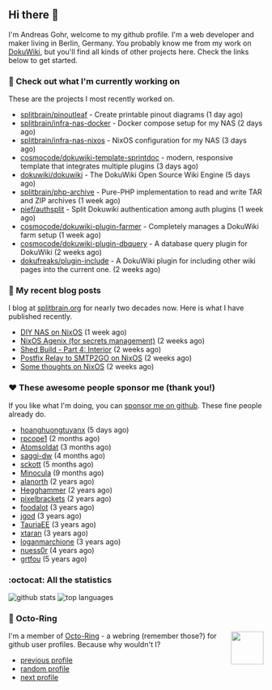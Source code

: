 ## Hi there :wave:

I'm Andreas Gohr, welcome to my github profile. I'm a web developer and maker living in Berlin, Germany. You probably know me from my work on [DokuWiki](https://github.com/dokuwiki/dokuwiki), but you'll find all kinds of other projects here. Check the links below to get started.

### :hammer: Check out what I'm currently working on

These are the projects I most recently worked on.


- [splitbrain/pinoutleaf](https://github.com/splitbrain/pinoutleaf) - Create printable pinout diagrams (1 day ago)
- [splitbrain/infra-nas-docker](https://github.com/splitbrain/infra-nas-docker) - Docker compose setup for my NAS (2 days ago)
- [splitbrain/infra-nas-nixos](https://github.com/splitbrain/infra-nas-nixos) - NixOS configuration for my NAS (3 days ago)
- [cosmocode/dokuwiki-template-sprintdoc](https://github.com/cosmocode/dokuwiki-template-sprintdoc) - modern, responsive template that integrates multiple plugins (3 days ago)
- [dokuwiki/dokuwiki](https://github.com/dokuwiki/dokuwiki) - The DokuWiki Open Source Wiki Engine (5 days ago)
- [splitbrain/php-archive](https://github.com/splitbrain/php-archive) - Pure-PHP implementation to read and write TAR and ZIP archives (1 week ago)
- [pief/authsplit](https://github.com/pief/authsplit) - Split Dokuwiki authentication among auth plugins (1 week ago)
- [cosmocode/dokuwiki-plugin-farmer](https://github.com/cosmocode/dokuwiki-plugin-farmer) - Completely manages a DokuWiki farm setup (1 week ago)
- [cosmocode/dokuwiki-plugin-dbquery](https://github.com/cosmocode/dokuwiki-plugin-dbquery) - A database query plugin for DokuWiki (2 weeks ago)
- [dokufreaks/plugin-include](https://github.com/dokufreaks/plugin-include) - A DokuWiki plugin for including other wiki pages into the current one. (2 weeks ago)

### :scroll: My recent blog posts

I blog at [splitbrain.org](https://www.splitbrain.org) for nearly two decades now. Here is what I have published recently.


- [DIY NAS on NixOS](https://www.splitbrain.org/blog/2025-08/03-diy_nas_on_nixos) (1 week ago)
- [NixOS Agenix (for secrets management)](https://www.splitbrain.org/blog/2025-07/27-agenix) (2 weeks ago)
- [Shed Build - Part 4: Interior](https://www.splitbrain.org/blog/2025-07/26-shed_build_part_4_interior) (2 weeks ago)
- [Postfix Relay to SMTP2GO on NixOS](https://www.splitbrain.org/blog/2025-07/25-postfix_relay_to_smtp2go_on_nixos) (2 weeks ago)
- [Some thoughts on NixOS](https://www.splitbrain.org/blog/2025-07/22-some_thoughts_on_nixos) (2 weeks ago)

### :hearts:️ These awesome people sponsor me (thank you!)

If you like what I'm doing, you can [sponsor me on github](https://github.com/sponsors/splitbrain). These fine people already do.


- [hoanghuongtuyanx](https://github.com/hoanghuongtuyanx) (5 days ago)
- [rpcope1](https://github.com/rpcope1) (2 months ago)
- [Atomsoldat](https://github.com/Atomsoldat) (3 months ago)
- [saggi-dw](https://github.com/saggi-dw) (4 months ago)
- [sckott](https://github.com/sckott) (5 months ago)
- [Minocula](https://github.com/Minocula) (9 months ago)
- [alanorth](https://github.com/alanorth) (2 years ago)
- [Hegghammer](https://github.com/Hegghammer) (2 years ago)
- [pixelbrackets](https://github.com/pixelbrackets) (2 years ago)
- [foodalot](https://github.com/foodalot) (3 years ago)
- [jgod](https://github.com/jgod) (3 years ago)
- [TauriaEE](https://github.com/TauriaEE) (3 years ago)
- [xtaran](https://github.com/xtaran) (3 years ago)
- [loganmarchione](https://github.com/loganmarchione) (3 years ago)
- [nuess0r](https://github.com/nuess0r) (4 years ago)
- [grtfou](https://github.com/grtfou) (5 years ago)

### :octocat: All the statistics

 ![github stats](https://github-readme-stats.vercel.app/api?username=splitbrain&show_icons=true&hide_title=true)
![top languages](https://github-readme-stats.vercel.app/api/top-langs/?username=splitbrain&layout=compact)


### :octopus: Octo-Ring

<img width="64" height="65" src="https://octo-ring.com/static/img/octo.png" align="right" alt="">

I'm a member of [Octo-Ring](https://octo-ring.com/) - a webring (remember those?) for github user profiles. Because why wouldn't I? 

* [previous profile](https://octo-ring.com/p/splitbrain/prev)
* [random profile](https://octo-ring.com/p/splitbrain/random)
* [next profile](https://octo-ring.com/p/splitbrain/next)

